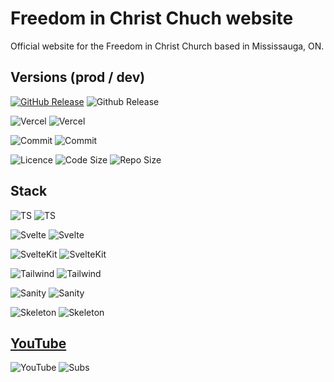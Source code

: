 # Freedom in Christ Chuch website

Official website for the Freedom in Christ Church based in Mississauga, ON.

## Versions (prod / dev)

[![GitHub Release](https://img.shields.io/github/package-json/v/n9d0g/fcc?style=for-the-badge)]() ![Github Release](https://img.shields.io/github/package-json/v/n9d0g/fcc/dev?style=for-the-badge)

![Vercel](https://therealsujitk-vercel-badge.vercel.app/?app=fcc-git-main-n9d0g&style=for-the-badge&logo=false) ![Vercel](https://therealsujitk-vercel-badge.vercel.app/?app=fcc-git-dev-n9d0g&style=for-the-badge&logo=false)

![Commit](https://img.shields.io/github/last-commit/n9d0g/fcc?display_timestamp=committer&style=for-the-badge) ![Commit](https://img.shields.io/github/last-commit/n9d0g/fcc/dev?style=for-the-badge)

![Licence](https://img.shields.io/github/license/n9d0g/fcc?style=for-the-badge) ![Code Size](https://img.shields.io/github/languages/code-size/n9d0g/fcc?style=for-the-badge) ![Repo Size](https://img.shields.io/github/repo-size/n9d0g/fcc?style=for-the-badge)

## Stack

![TS](https://img.shields.io/github/package-json/dependency-version/n9d0g/fcc/dev/typescript/main?style=for-the-badge) ![TS](https://img.shields.io/npm/v/typescript?style=for-the-badge)

![Svelte](https://img.shields.io/github/package-json/dependency-version/n9d0g/fcc/dev/svelte/main?style=for-the-badge) ![Svelte](https://img.shields.io/npm/v/svelte?style=for-the-badge)

![SvelteKit](https://img.shields.io/github/package-json/dependency-version/n9d0g/fcc/dev/@sveltejs/kit/main?style=for-the-badge) ![SvelteKit](https://img.shields.io/npm/v/@sveltejs/kit?style=for-the-badge)

![Tailwind](https://img.shields.io/github/package-json/dependency-version/n9d0g/fcc/dev/tailwindcss/main?style=for-the-badge) ![Tailwind](https://img.shields.io/npm/v/tailwindcss?style=for-the-badge)

![Sanity](https://img.shields.io/github/package-json/dependency-version/n9d0g/fcc/@sanity/client?style=for-the-badge) ![Sanity](https://img.shields.io/npm/v/@sanity/client?style=for-the-badge)

![Skeleton](https://img.shields.io/github/package-json/dependency-version/n9d0g/fcc/dev/@skeletonlabs/skeleton/main?style=for-the-badge) ![Skeleton](https://img.shields.io/npm/v/@skeletonlabs/skeleton?style=for-the-badge)

## [YouTube](https://www.youtube.com/@freedominchristchurchcanada)

![YouTube](https://img.shields.io/youtube/channel/views/UCaB7HWdt8W-ErHqgvhR__rw?style=for-the-badge) ![Subs](https://img.shields.io/youtube/channel/subscribers/UCaB7HWdt8W-ErHqgvhR__rw?style=for-the-badge)

